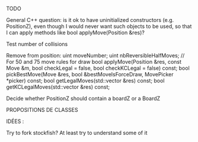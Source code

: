 TODO

General C++ question: is it ok to have uninitialized constructors (e.g. PositionZ), even though I would never want such objects to be used, so that I can apply methods
like bool applyMove(Position &res)?

Test number of collisions

Remove from position:
uint moveNumber;
uint nbReversibleHalfMoves; // For 50 and 75 move rules for draw
bool applyMove(Position &res, const Move &m, bool checkLegal = false, bool checkKCLegal = false) const;
bool pickBestMove(Move &res, bool &bestMoveIsForceDraw, MovePicker *picker) const;
bool getLegalMoves(std::vector<Move> &res) const;
bool getKCLegalMoves(std::vector<Move> &res) const;


Decide whether PositionZ should contain a boardZ or a BoardZ


PROPOSITIONS DE CLASSES

    
IDÉES :

Try to fork stockfish? At least try to understand some of it

